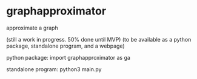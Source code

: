 # graphapproximator
approximate a graph

(still a work in progress. 50% done until MVP)
(to be available as a python package, standalone program, and a webpage)

python package:
import graphapproximator as ga

standalone program:
python3 main.py
